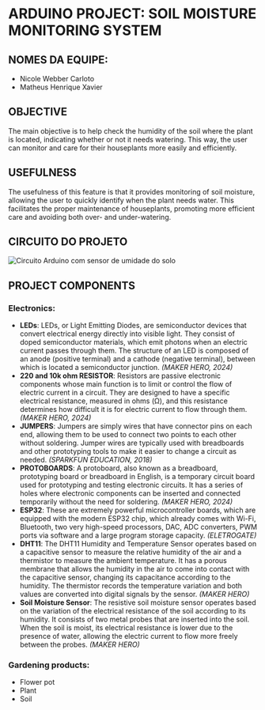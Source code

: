 # ARDUINO PROJECT: SOIL MOISTURE MONITORING SYSTEM

## NOMES DA EQUIPE:
- Nicole Webber Carloto
- Matheus Henrique Xavier

## OBJECTIVE
The main objective is to help check the humidity of the soil where the plant is located, indicating whether or not it needs watering. This way, the user can monitor and care for their houseplants more easily and efficiently.

## USEFULNESS
The usefulness of this feature is that it provides monitoring of soil moisture, allowing the user to quickly identify when the plant needs water. This facilitates the proper maintenance of houseplants, promoting more efficient care and avoiding both over- and under-watering.

## CIRCUITO DO PROJETO
![Circuito Arduino com sensor de umidade do solo]([https://github.com/NikkiWeb/SOIL-MOISTURE-MONITORING-SYSTEM/blob/main/Circuit.jpg?raw=true])

## PROJECT COMPONENTS

### Electronics:
- **LEDs**: LEDs, or Light Emitting Diodes, are semiconductor devices that convert electrical energy directly into visible light. They consist of doped semiconductor materials, which emit photons when an electric current passes through them. The structure of an LED is composed of an anode (positive terminal) and a cathode (negative terminal), between which is located a semiconductor junction. *(MAKER HERO, 2024)*
- **220 and 10k ohm RESISTOR**: Resistors are passive electronic components whose main function is to limit or control the flow of electric current in a circuit. They are designed to have a specific electrical resistance, measured in ohms (Ω), and this resistance determines how difficult it is for electric current to flow through them. *(MAKER HERO, 2024)*
- **JUMPERS**: Jumpers are simply wires that have connector pins on each end, allowing them to be used to connect two points to each other without soldering. Jumper wires are typically used with breadboards and other prototyping tools to make it easier to change a circuit as needed. *(SPARKFUN EDUCATION, 2018)*
- **PROTOBOARDS**: A protoboard, also known as a breadboard, prototyping board or breadboard in English, is a temporary circuit board used for prototyping and testing electronic circuits. It has a series of holes where electronic components can be inserted and connected temporarily without the need for soldering. *(MAKER HERO, 2024)*
- **ESP32**: These are extremely powerful microcontroller boards, which are equipped with the modern ESP32 chip, which already comes with Wi-Fi, Bluetooth, two very high-speed processors, DAC, ADC converters, PWM ports via software and a large program storage capacity. *(ELETROGATE)*
- **DHT11**: The DHT11 Humidity and Temperature Sensor operates based on a capacitive sensor to measure the relative humidity of the air and a thermistor to measure the ambient temperature. It has a porous membrane that allows the humidity in the air to come into contact with the capacitive sensor, changing its capacitance according to the humidity. The thermistor records the temperature variation and both values are converted into digital signals by the sensor. *(MAKER HERO)*
- **Soil Moisture Sensor**: The resistive soil moisture sensor operates based on the variation of the electrical resistance of the soil according to its humidity. It consists of two metal probes that are inserted into the soil. When the soil is moist, its electrical resistance is lower due to the presence of water, allowing the electric current to flow more freely between the probes. *(MAKER HERO)*

### Gardening products:
- Flower pot
- Plant
- Soil
